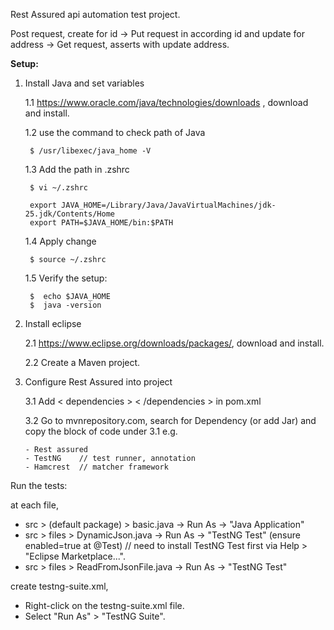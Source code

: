 
Rest Assured api automation test project.

Post request, create for id -> Put request in according id and update for address -> Get request, asserts with update address.

**Setup:** 
1. Install Java and set variables

   1.1  https://www.oracle.com/java/technologies/downloads , download and install.
   
   1.2  use the command to check path of Java

        $ /usr/libexec/java_home -V

   1.3  Add the path in .zshrc

        $ vi ~/.zshrc
      
        export JAVA_HOME=/Library/Java/JavaVirtualMachines/jdk-25.jdk/Contents/Home
        export PATH=$JAVA_HOME/bin:$PATH

    1.4  Apply change

        $ source ~/.zshrc

    1.5  Verify the setup:

        $  echo $JAVA_HOME
        $  java -version

3.   Install eclipse
  
     2.1  https://www.eclipse.org/downloads/packages/, download and install.

     2.2  Create a Maven project.


    


5. Configure Rest Assured into project

     3.1 Add < dependencies > < /dependencies >  in pom.xml 


     3.2 Go to mvnrepository.com, search for Dependency (or add Jar) and copy the block of code under 3.1 e.g.
   
       - Rest assured
       - TestNG    // test runner, annotation
       - Hamcrest  // matcher framework
 


Run the tests: 

at each file,
- src > (default package) > basic.java -> Run As -> "Java Application"
- src > files > DynamicJson.java -> Run As -> "TestNG Test" (ensure enabled=true at @Test) // need to install TestNG Test first via Help > "Eclipse Marketplace...".
- src > files > ReadFromJsonFile.java -> Run As -> "TestNG Test" 

create testng-suite.xml,
- Right-click on the testng-suite.xml file.
- Select "Run As" > "TestNG Suite".
